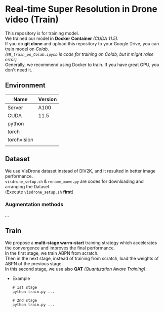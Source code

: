 # Real-time Super Resolution in Drone video (Train)  
  
This repository is for training model.  
We trained our model in **Docker Container** *(CUDA 11.5).*  
If you do **git clone** and upload this repository to your Google Drive, you can train model on *Colab*.  
*(`SR_train_on_Colab.ipynb` is code for training on Colab, but it might raise error)*  
Generally, we recommend using Docker to train. If you have great GPU, you don't need it.

## Environment
|Name|Version|
|---|---|
|Server|A100|
|CUDA|11.5|
|python||
|torch||
|torchvision||
|||

## Dataset

We use VisDrone dataset instead of DIV2K, and it resulted in better image performance.  
`visdrone_setup.sh` & `rename_move.py` are codes for downloading and arranging the Dataset.  
(Execute `visdrone_setup.sh` **first**)  

### Augmentation methods
...

## Train 
We propose a **multi-stage warm-start** training strategy which accelerates the convergence and improves the final performance.  
In the first stage, we train ABPN from scratch.  
Then in the next stage, instead of training from scratch, load the weights of ABPN of the previous stage.  
In this second stage, we use also **QAT** *(Quantization Aware Training)*.  
- Example  

    ```
    # 1st stage
    python train.py ...

    # 2nd stage
    python train.py ...
    ```
